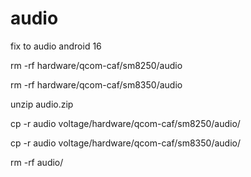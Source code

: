 # audio
fix to audio android 16

rm -rf hardware/qcom-caf/sm8250/audio

rm -rf hardware/qcom-caf/sm8350/audio

unzip audio.zip

cp -r audio voltage/hardware/qcom-caf/sm8250/audio/

cp -r audio voltage/hardware/qcom-caf/sm8350/audio/

rm -rf audio/
